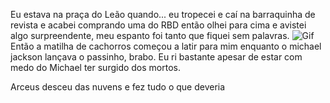 Eu estava na praça do Leão quando... eu tropecei e caí na barraquinha de revista e acabei comprando uma do RBD então olhei para cima e avistei algo surpreendente, meu espanto foi tanto que fiquei sem palavras. 
![Gif](https://usagif.com/pt/emocoes-de-medo-horror-em-gifs/?srsltid=AfmBOop7SmOr6-1PbAvMQmR42c-__SQgKFzv2b2w-nzCQn-n2jwAU7dv)
Então a matilha de cachorros começou a latir para mim enquanto o michael jackson lançava o passinho, brabo.
Eu ri bastante apesar de estar com medo do Michael ter surgido dos mortos.


Arceus desceu das nuvens
e fez tudo o que deveria